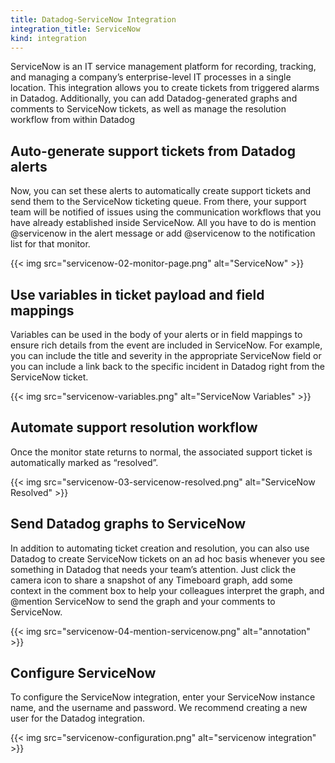 ```yaml
---
title: Datadog-ServiceNow Integration
integration_title: ServiceNow
kind: integration
---
```


ServiceNow is an IT service management platform for recording, tracking, and managing a company’s enterprise-level IT processes in a single location. This integration allows you to create tickets from triggered alarms in Datadog. Additionally, you can add Datadog-generated graphs and comments to ServiceNow tickets, as well as manage the resolution workflow from within Datadog

## Auto-generate support tickets from Datadog alerts

Now, you can set these alerts to automatically create support tickets and send them to the ServiceNow ticketing queue. From there, your support team will be notified of issues using the communication workflows that you have already established inside ServiceNow. All you have to do is mention @servicenow in the alert message or add @servicenow to the notification list for that monitor.

{{< img src="servicenow-02-monitor-page.png" alt="ServiceNow" >}}

## Use variables in ticket payload and field mappings

Variables can be used in the body of your alerts or in field mappings to ensure rich details from the event are included in ServiceNow.  For example, you can include the title and severity in the appropriate ServiceNow field or you can include a link back to the specific incident in Datadog right from the ServiceNow ticket.

{{< img src="servicenow-variables.png" alt="ServiceNow Variables" >}}

## Automate support resolution workflow

Once the monitor state returns to normal, the associated support ticket is automatically marked as “resolved”.

{{< img src="servicenow-03-servicenow-resolved.png" alt="ServiceNow Resolved" >}}

## Send Datadog graphs to ServiceNow

In addition to automating ticket creation and resolution, you can also use Datadog to create ServiceNow tickets on an ad hoc basis whenever you see something in Datadog that needs your team’s attention. Just click the camera icon to share a snapshot of any Timeboard graph, add some context in the comment box to help your colleagues interpret the graph, and @mention ServiceNow to send the graph and your comments to ServiceNow.

{{< img src="servicenow-04-mention-servicenow.png" alt="annotation" >}}

## Configure ServiceNow

To configure the ServiceNow integration, enter your ServiceNow instance name, and the username and password. We recommend creating a new user for the Datadog integration.

{{< img src="servicenow-configuration.png" alt="servicenow integration" >}}
